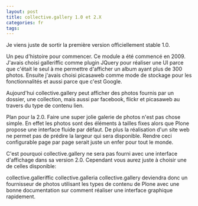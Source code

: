```yaml
---
layout: post
title: collective.gallery 1.0 et 2.X
categories: fr
tags: 
---
```


Je viens juste de sortir la première version officiellement stable 1.0.

Un peu d'histoire pour commencer. Ce module a été commencé en 2009. J'avais choisi galleriffic comme plugin JQuery pour réaliser une UI parce que c'était le seul à me permettre d'afficher un album ayant plus de 300 photos. Ensuite j'avais choisi picasaweb comme mode de stockage pour les fonctionnalités et aussi parce que c'est Google.

Aujourd'hui collective.gallery peut afficher des photos fournis par un dossier, une collection, mais aussi par facebook, flickr et picasaweb au travers du type de contenu lien.

Plan pour la 2.0. Faire une super jolie galerie de photos n'est pas chose simple. En effet les photos sont des éléments à tailles fixes alors que Plone propose une interface fluide par défaut. De plus la réalisation d'un site web ne permet pas de prédire la largeur qui sera disponible. Rendre ceci configurable page par page serait juste un enfer pour tout le monde.

C'est pourquoi collective.gallery ne sera pas fourni avec une interface d'affichage dans sa version 2.0. Cependant vous aurez juste à choisir une de celles disponible:

collective.galleriffic
collective.galleria
collective.gallery deviendra donc un fournisseur de photos utilisant les types de contenu de Plone avec une bonne documentation sur comment réaliser une interface graphique rapidement.

